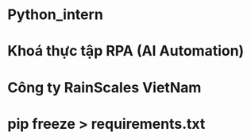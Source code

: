 ﻿# Python_intern
# Khoá thực tập RPA (AI Automation)
# Công ty RainScales VietNam
# pip freeze > requirements.txt

